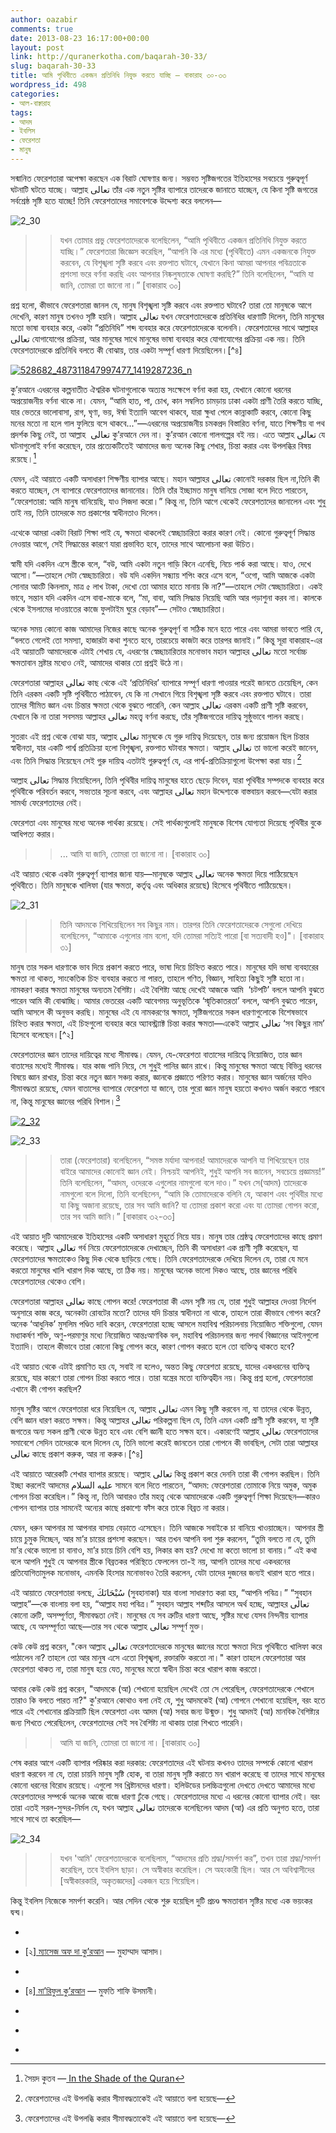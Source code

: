 ```yaml
---
author: oazabir
comments: true
date: 2013-08-23 16:17:00+00:00
layout: post
link: http://quranerkotha.com/baqarah-30-33/
slug: baqarah-30-33
title: আমি পৃথিবীতে একজন প্রতিনিধি নিযুক্ত করতে যাচ্ছি — বাকারাহ ৩০-৩৩
wordpress_id: 498
categories:
- আল-বাক্বারাহ
tags:
- আদম
- ইবলিস
- ফেরেশতা
- মানুষ
---
```


সন্মানিত ফেরেশতারা অপেক্ষা করছেন এক বিরাট ঘোষণার জন্য। সম্ভবত সৃষ্টিজগতের ইতিহাসের সবচেয়ে গুরুত্বপূর্ণ ঘটনাটি ঘটতে যাচ্ছে। আল্লাহ تعالى তাঁর এক নতুন সৃষ্টির ব্যাপারে তাদেরকে জানাতে যাচ্ছেন, যে কিনা সৃষ্টি জগতের সর্বশ্রেষ্ঠ সৃষ্টি হতে যাচ্ছে! তিনি ফেরেশতাদের সমাবেশকে উদ্দেশ্য করে বললেন—




![2_30](http://quranerkotha.com/wp-content/uploads/2013/08/2_30.png)





<blockquote>

> 
> যখন তোমার প্রভু ফেরেশতাদেরকে বলেছিলেন, “আমি পৃথিবীতে একজন প্রতিনিধি নিযুক্ত করতে যাচ্ছি।” ফেরেশতারা জিজ্ঞেস করেছিল, “আপনি কি এর মধ্যে (পৃথিবীতে) এমন একজনকে নিযুক্ত করবেন, যে বিশৃঙ্খলা সৃষ্টি করবে এবং রক্তপাত ঘটাবে, যেখানে কিনা আমরা আপনার পবিত্রতাকে প্রশংসা ভরে বর্ণনা করছি এবং আপনার নিষ্কলুষতাকে ঘোষণা করছি?” তিনি বলেছিলেন, “আমি যা জানি, তোমরা তা জানো না।” [বাকারাহ ৩০]
> 
> 
</blockquote>




<!-- more -->প্রশ্ন হলো, কীভাবে ফেরেশতারা জানল যে, মানুষ বিশৃঙ্খলা সৃষ্টি করবে এবং রক্তপাত ঘটাবে? তারা তো মানুষকে আগে দেখেনি, কারণ মানুষ তখনও সৃষ্টি হয়নি। আল্লাহ تعالى যখন ফেরেশতাদেরকে প্রতিনিধির ধারণাটি দিলেন, তিনি মানুষের মতো ভাষা ব্যবহার করে, একটা “প্রতিনিধি” শব্দ ব্যবহার করে ফেরেশতাদেরকে বলেননি। ফেরেশতাদের সাথে আল্লাহর تعالى যোগাযোগের প্রক্রিয়া, আর মানুষের সাথে মানুষের ভাষা ব্যবহার করে যোগাযোগের প্রক্রিয়া এক নয়। তিনি ফেরেশতাদেরকে প্রতিনিধি বলতে কী বোঝায়, তার একটা সম্পূর্ণ ধারণা দিয়েছিলেন।[^৪]




[![528682_487311847997477_1419287236_n](http://quranerkotha.com/wp-content/uploads/2013/08/528682_487311847997477_1419287236_n.jpg)](http://quranerkotha.com/wp-content/uploads/2013/08/528682_487311847997477_1419287236_n.jpg)




কু’রআনে এধরনের কল্পনাতীত ঐশ্বরিক ঘটনাগুলোকে অত্যন্ত সংক্ষেপে বর্ণনা করা হয়, যেখানে কোনো ধরনের অপ্রয়োজনীয় বর্ণনা থাকে না। যেমন, “আমি হাত, পা, চোখ, কান সম্বলিত চামড়ায় ঢাকা একটা প্রাণী তৈরি করতে যাচ্ছি, যার ভেতরে ভালোবাসা, রাগ, ঘৃণা, ভয়, ঈর্ষা ইত্যাদি আবেগ থাকবে, যারা ক্ষুধা পেলে কান্নাকাটি করবে, কোনো কিছু মনের মতো না হলে গাল ফুলিয়ে বসে থাকবে...”—এধরনের অপ্রয়োজনীয় চমকপ্রদ বিস্তারিত বর্ণনা, যাতে শিক্ষণীয় বা পথ প্রদর্শক কিছু নেই, তা আল্লাহ  تعالى কু’রআনে দেন না। কু’রআন কোনো গালগল্পের বই নয়। এতে আল্লাহ تعالى যে ঘটনাগুলোই বর্ণনা করেছেন, তার প্রত্যেকটিতেই আমাদের জন্য অনেক কিছু শেখার, চিন্তা করার এবং উপলব্ধির বিষয় রয়েছে।[^৬]




যেমন, এই আয়াতে একটি অসাধারণ শিক্ষণীয় ব্যাপার আছে। মহান আল্লাহর تعالى কোনোই দরকার ছিল না,তিনি কী করতে যাচ্ছেন, সে ব্যাপারে ফেরেশতাদের জানানোর। তিনি তাঁর ইচ্ছামত মানুষ বানিয়ে সোজা বলে দিতে পারতেন, “ফেরেশতারা: আমি মানুষ বানিয়েছি, যাও সিজদা করো।” কিন্তু না, তিনি আগে থেকেই ফেরেশতাদের জানালেন এবং শুধু তাই নয়, তিনি তাদেরকে মত প্রকাশের স্বাধীনতাও দিলেন।




এথেকে আমরা একটা বিরাট শিক্ষা পাই যে, ক্ষমতা থাকলেই স্বেচ্ছাচারিতা করার কারণ নেই। কোনো গুরুত্বপূর্ণ সিদ্ধান্ত নেওয়ার আগে, সেই সিদ্ধান্তের কারণে যারা প্রভাবিত হবে, তাদের সাথে আলোচনা করা উচিত।




স্বামী যদি একদিন এসে স্ত্রীকে বলে, “বউ, আমি একটা নতুন গাড়ি কিনে এনেছি, নিচে পার্ক করা আছে। যাও, দেখে আসো।”—তাহলে সেটা স্বেচ্ছাচারিতা। বউ যদি একদিন সন্ধ্যায় শপিং করে এসে বলে, “ওগো, আমি আজকে একটা সোনার আংটি কিনলাম, মাত্র ৫ লাখ টাকা, দেখো তো আমার হাতে মানায় কি না?”—তাহলে সেটা স্বেচ্ছাচারিতা। একই ভাবে, সন্তান যদি একদিন এসে বাবা-মাকে বলে, “মা, বাবা, আমি সিদ্ধান্ত নিয়েছি আমি আর পড়াশুনা করব না। কালকে থেকে ইসলামের দাওয়াতের কাজে ফুলটাইম ঘুরে বেড়াব”— সেটাও স্বেচ্ছাচারিতা।




অনেক সময় কোনো কাজ আমাদের নিজের কাছে অনেক গুরুত্বপূর্ণ বা সঠিক মনে হতে পারে এবং আমরা ভাবতে পারি যে, “বলতে গেলেই তো সমস্যা, হাজারটা কথা শুনতে হবে, তারচেয়ে কাজটা করে তারপর জানাই।” কিন্তু সূরা বাকারাহ-এর এই আয়াতটি আমাদেরকে এটাই শেখায় যে, এধরণের স্বেচ্ছাচারিতার মনোভাব মহান আল্লাহর تعالى মতো সর্বোচ্চ ক্ষমতাবান স্রষ্টার মধ্যেও নেই, আমাদের থাকার তো প্রশ্নই উঠে না।
[^^৪]: বরং মহান স্রষ্টা একদিন তাঁর কিছু সৃষ্টির সাথে আলোচনা করেছিলেন—এই অসাধারণ ঘটনায় আমাদের স্রষ্টা تعالى যে কত মহান, সেটা আবারও প্রমাণিত হয়।




ফেরেশতারা আল্লাহর تعالى কাছ থেকে এই ‘প্রতিনিধির’ ব্যাপারে সম্পূর্ণ ধারণা পাওয়ার পরেই জানতে চেয়েছিল, কেন তিনি এরকম একটি সৃষ্টি পৃথিবীতে পাঠাবেন, যে কি না সেখানে গিয়ে বিশৃঙ্খলা সৃষ্টি করবে এবং রক্তপাত ঘটাবে। তারা তাদের সীমিত জ্ঞান এবং চিন্তার ক্ষমতা থেকে বুঝতে পারেনি, কেন আল্লাহ تعالى এরকম একটি প্রাণী সৃষ্টি করবেন, যেখানে কি না তারা সবসময় আল্লাহর تعالى মহত্ত্ব বর্ণনা করছে, তাঁর সৃষ্টিজগতের দায়িত্ব সুষ্ঠুভাবে পালন করছে।




সুতরাং এই প্রশ্ন থেকে বোঝা যায়, আল্লাহ تعالى মানুষকে যে গুরু দায়িত্ব দিয়েছেন, তার জন্য প্রয়োজন ছিল চিন্তার স্বাধীনতা, যার একটি পার্শ্ব প্রতিক্রিয়া হলো বিশৃঙ্খলা, রক্তপাত ঘটাবার ক্ষমতা। আল্লাহ تعالى তা ভালো করেই জানেন, এবং তিনি সিদ্ধান্ত নিয়েছেন সেই গুরু দায়িত্ব এতটাই গুরুত্বপূর্ণ যে, এর পার্শ্ব-প্রতিক্রিয়াগুলো উপেক্ষা করা যায়।[^৩]


আল্লাহ تعالى সিদ্ধান্ত নিয়েছিলেন, তিনি পৃথিবীর দায়িত্ব মানুষের হাতে ছেড়ে দিবেন, যারা পৃথিবীর সম্পদকে ব্যবহার করে পৃথিবীকে পরিবর্তন করবে, সভ্যতার সূচনা করবে, এবং আল্লাহর تعالى মহান উদ্দেশ্যকে বাস্তবায়ন করবে—যেটা করার সামর্থ্য ফেরেশতাদের নেই।


ফেরেশতা এবং মানুষের মধ্যে অনেক পার্থক্য রয়েছে। সেই পার্থক্যগুলোই মানুষকে বিশেষ যোগ্যতা দিয়েছে পৃথিবীর বুকে আধিপত্য করার।
[^৩]: ফেরেশতাদের এই উপলব্ধি করার সীমাবদ্ধতাকেই এই আয়াতে বলা হয়েছে—





<blockquote>

> 
> ... আমি যা জানি, তোমরা তা জানো না। [বাকারাহ ৩০]
> 
> 
</blockquote>




এই আয়াত থেকে একটা গুরুত্বপূর্ণ ব্যাপার জানা যায়—মানুষকে আল্লাহ تعالى অনেক ক্ষমতা দিয়ে পাঠিয়েছেন পৃথিবীতে। তিনি মানুষকে খালিফা (যার ক্ষমতা, কর্তৃত্ব এবং অধিকার রয়েছে) হিসেবে পৃথিবীতে পাঠিয়েছেন।
[^^৫]: আল্লাহর تعالى দৃষ্টিতে মানুষ যে একটি অত্যন্ত সন্মানিত সৃষ্টি, তা এই ‘খালিফা’ শব্দটি থেকে বোঝা যায়। খালিফা এমন একজন, যাকে কেউ কোনো ক্ষমতা দিয়েছে, এবং সেই ক্ষমতা বাস্তবায়ন করার জন্য তাকে অধিকার দেওয়া হয়েছে। খালিফার নিজস্ব কোনো ক্ষমতা নেই, তাকে সব ক্ষমতা এবং ক্ষমতা ব্যবহারের অধিকার অন্য কেউ দেয়। খালিফা যদি নিজের খেয়াল মতো ক্ষমতা ব্যবহার শুরু করে, তাহলে সেটা হবে স্বেচ্ছাচারিতা, অন্যায়, শাস্তি পাবার যোগ্য অপরাধ। খালিফা বিচারের ঊর্ধ্বে নয়, তাকে তার কাজের জন্য জবাবদিহি করতে হবে।[^৩]




![2_31](http://quranerkotha.com/wp-content/uploads/2013/08/2_31.png)





<blockquote>

> 
> তিনি আদমকে শিখিয়েছিলেন সব কিছুর নাম। তারপর তিনি ফেরেশতাদেরকে সেগুলো দেখিয়ে বলেছিলেন, “আমাকে এগুলোর নাম বলো, যদি তোমরা সত্যিই পারো [বা সত্যবাদী হও]"। [বাকারাহ ৩১]
> 
> 
</blockquote>




মানুষ তার সকল ধারণাকে ভাব দিয়ে প্রকাশ করতে পারে, ভাষা দিয়ে চিহ্নিত করতে পারে। মানুষের যদি ভাষা ব্যবহারের ক্ষমতা না থাকত, সাংকেতিক চিহ্ন ব্যবহার করতে না পারত, তাহলে গণিত, বিজ্ঞান, সাহিত্য কিছুই সৃষ্টি হতো না। নামকরণ করার ক্ষমতা মানুষের অন্যতম বৈশিষ্ট্য। এই বৈশিষ্ট্য আছে দেখেই আজকে আমি  ‘চটপটি’ বললে আপনি বুঝতে পারেন আমি কী বোঝাচ্ছি। আমার ভেতরের একটি আবেগময় অনুভূতিকে ‘স্মৃতিকাতরতা’ বললে, আপনি বুঝতে পারেন, আমি আসলে কী অনুভব করছি। মানুষের এই যে নামকরণের ক্ষমতা, সৃষ্টিজগতের সকল ধারণাগুলোকে বিশেষভাবে চিহ্নিত করার ক্ষমতা, এই চিহ্নগুলো ব্যবহার করে অ্যাবস্ট্র্যাক্ট চিন্তা করার ক্ষমতা—একেই আল্লাহ تعالى ‘সব কিছুর নাম’ হিসেবে বলেছেন।[^২]
[^৩]: যদি আমাদের এই ক্ষমতা না থাকত, তাহলে আমাদের জীবন কতটা সীমাবদ্ধ হয়ে যেত একবার চিন্তা করে দেখুন? যতবারই আমি আপনাকে ‘চটপটি’ সম্পর্কে কিছু বলতে যেতাম, আপনাকে আমার চটপটি খাইয়ে দেখাতে হতো, আমি কী ব্যাপারে বলতে যাচ্ছি। আমাদের চিন্তা ভাবনা বানরদের মতো খুবই সীমাবদ্ধ হয়ে যেত। কোনোদিন আমরা গণিত ব্যবহার করে কীভাবে মহাবিশ্ব সৃষ্টি হয়েছিল, তা অত্যন্ত সুন্দর এবং সূক্ষ্মভাবে বর্ণনা করতে পারতাম না।




ফেরেশতাদের জ্ঞান তাদের দায়িত্বের মধ্যে সীমাবদ্ধ। যেমন, যে-ফেরেশতা বাতাসের দায়িত্বে নিয়োজিত, তার জ্ঞান বাতাসের মধ্যেই সীমাবদ্ধ। যার কাজ পানি নিয়ে, সে শুধুই পানির জ্ঞান রাখে। কিন্তু মানুষের ক্ষমতা আছে বিভিন্ন ধরনের বিষয়ে জ্ঞান রাখার, চিন্তা করে নতুন জ্ঞান সঞ্চয় করার, জ্ঞানকে প্রজ্ঞাতে পরিণত করার। মানুষের জ্ঞান অর্জনের যদিও সীমাবদ্ধতা রয়েছে, যেমন বাতাসের ব্যাপারে ফেরেশতা যা জানে, তার পুরো জ্ঞান মানুষ হয়তো কখনও অর্জন করতে পারবে না, কিন্তু মানুষের জ্ঞানের পরিধি বিশাল।[^৩]




[![2_32](http://quranerkotha.com/wp-content/uploads/2013/08/2_32.png)](http://quranerkotha.com/wp-content/uploads/2013/08/2_32.png)




![2_33](http://quranerkotha.com/wp-content/uploads/2013/08/2_33.png)





<blockquote>

> 
> তারা (ফেরেশতারা) বলেছিলেন, “সমস্ত মর্যাদা আপনার! আমাদেরকে আপনি যা শিখিয়েছেন তার বাইরে আমাদের কোনোই জ্ঞান নেই। নিশ্চয়ই আপনিই, শুধুই আপনি সব জানেন, সবচেয়ে প্রজ্ঞাময়!” তিনি বলেছিলেন, “আদম, ওদেরকে এগুলোর নামগুলো বলে দাও।” যখন সে(আদম) তাদেরকে নামগুলো বলে দিলো, তিনি বলেছিলেন, “আমি কি তোমাদেরকে বলিনি যে, আকাশ এবং পৃথিবীর মধ্যে যা কিছু অজানা রয়েছে, তার সব আমি জানি? যা তোমরা প্রকাশ করো এবং যা তোমরা গোপন করো, তার সব আমি জানি।” [বাকারাহ ৩২-৩৩]
> 
> 
</blockquote>




এই আয়াত দুটি আমাদেরকে ইতিহাসের একটি অসাধারণ মুহূর্তে নিয়ে যায়। মানুষ তার শ্রেষ্ঠত্ব ফেরেশতাদের কাছে প্রমাণ করেছে। আল্লাহ تعالى গর্ব নিয়ে ফেরেশতাদেরকে দেখাচ্ছেন, তিনি কী অসাধারণ এক প্রাণী সৃষ্টি করেছেন, যা ফেরেশতাদের ক্ষমতাকেও কিছু দিক থেকে ছাড়িয়ে গেছে। তিনি ফেরেশতাদেরকে দেখিয়ে দিলেন যে, তারা যে মনে করতো মানুষের খালি খারাপ দিক আছে, তা ঠিক নয়। মানুষের অনেক ভালো দিকও আছে, তার জ্ঞানের পরিধি ফেরেশতাদের থেকেও বেশি।
[^^৩]: আদম (আ) ফেরেশতাদের সমাবেশে মানুষের ক্ষমতা প্রমাণ করে দিলেন। ফেরেশতারা মেনে নিলো যে, মানুষের কিছু অসাধারণ ক্ষমতা আছে, যা তাদের নেই। শুধু তাই না, এই আয়াতের শেষে একটি সাংঘাতিক ব্যাপার বলা হলো—“যা তোমরা গোপন করো, তার সব আমি জানি।”




ফেরেশতারা আল্লাহর تعالى কাছে গোপন করে! ফেরেশতারা কী এমন সৃষ্টি নয় যে, তারা শুধুই আল্লাহর দেওয়া নির্দেশ অনুসারে কাজ করে, অনেকটা রোবটের মতো? তাদের যদি চিন্তার স্বাধীনতা না থাকে, তাহলে তারা কীভাবে গোপন করে? অনেক ‘আধুনিক’ মুসলিম পণ্ডিত দাবি করেন, ফেরেশতারা হচ্ছে আসলে মহাবিশ্ব পরিচালনায় নিয়োজিত শক্তিগুলো, যেমন মধ্যাকর্ষণ শক্তি, অণু-পরমাণুর মধ্যে নিয়োজিত আন্তঃআণবিক বল, মহাবিশ্ব পরিচালনার জন্য পদার্থ বিজ্ঞানের আইনগুলো ইত্যাদি। তাহলে কীভাবে তারা কোনো কিছু গোপন করে, কারণ গোপন করতে হলে তো ব্যক্তিত্ব থাকতে হবে?




এই আয়াত থেকে এটাই প্রমাণিত হয় যে, সবাই না হলেও, অন্তত কিছু ফেরেশতা রয়েছে, যাদের একধরনের ব্যক্তিত্ব রয়েছে, যার কারণে তারা গোপন চিন্তা করতে পারে। তারা যন্ত্রের মতো ব্যক্তিত্বহীন নয়। কিন্তু প্রশ্ন হলো, ফেরেশতারা এখানে কী গোপন করছিল?




মানুষ সৃষ্টির আগে ফেরেশতারা ধরে নিয়েছিল যে, আল্লাহ تعالى এমন কিছু সৃষ্টি করবেন না, যা তাদের থেকে উন্নত, বেশি জ্ঞান ধারণ করতে সক্ষম। কিন্তু আল্লাহর تعالى পরিকল্পনা ছিল যে, তিনি এমন একটি প্রাণী সৃষ্টি করবেন, যা সৃষ্টি জগতের অন্য সকল প্রাণী থেকে উন্নত হবে এবং বেশি জ্ঞানী হতে সক্ষম হবে। একারণেই আল্লাহ تعالى ফেরেশতাদের সমাবেশে সেদিন তাদেরকে বলে দিলেন যে, তিনি ভালো করেই জানতেন তারা গোপনে কী ভাবছিল, সেটা তারা আল্লাহর تعالى কাছে প্রকাশ করুক, আর না করুক।[^৪]




এই আয়াতে আরেকটি শেখার ব্যাপার রয়েছে। আল্লাহ تعالى কিন্তু প্রকাশ করে দেননি তারা কী গোপন করছিল। তিনি ইচ্ছা করলেই আদমের عليه السلام সামনে বলে দিতে পারতেন, “আদম: ফেরেশতারা তোমাকে নিয়ে অমুক, অমুক গোপন চিন্তা করেছিল।” কিন্তু না, তিনি আবারও তাঁর মহত্ত্ব থেকে আমাদেরকে একটি গুরুত্বপূর্ণ শিক্ষা দিয়েছেন—কারও গোপন ব্যাপার তার সামনেই অন্যের কাছে প্রকাশ্যে ফাঁস করে তাকে বিব্রত না করার।




যেমন, ধরুন আপনার মা আপনার বাসায় বেড়াতে এসেছেন। তিনি আজকে সবাইকে চা বানিয়ে খাওয়াচ্ছেন। আপনার স্ত্রী চায়ে চুমুক দিচ্ছেন, আর মা’র চায়ের প্রশংসা করছেন। আর তখন আপনি বলা শুরু করলেন, “তুমি বলতে না যে, তুমি মা’র থেকে ভালো চা বানাও, মা’র চায়ে চিনি বেশি হয়, লিকার কম হয়? দেখো মা কতো ভালো চা বানায়।” এই কথা বলে আপনি শুধুই যে আপনার স্ত্রীকে বিব্রতকর পরিস্থিতে ফেললেন তা-ই নয়, আপনি তাদের মধ্যে একধরনের প্রতিযোগিতামুলক মনোভাব, এমনকি হিংসার মনোভাবও তৈরি করলেন, যেটা তাদের দুজনের জন্যই খারাপ হতে পারে।




এই আয়াতে ফেরেশতারা বলছে, سُبْحَانَكَ (সুবহানাকা) যার বাংলা সাধারণত করা হয়, “আপনি পবিত্র।” “সুবহান আল্লাহ”—কে বাংলায় বলা হয়, “আল্লাহ মহা পবিত্র।” সুবহান আল্লাহ শব্দটির আসলে অর্থ হচ্ছে, আল্লাহর تعالى কোনো ত্রুটি, অসম্পূর্ণতা, সীমাবদ্ধতা নেই। মানুষের যে সব ত্রুটির ধারণা আছে, সৃষ্টির মধ্যে যেসব নিন্দনীয় ব্যাপার আছে, যে অসম্পূর্ণতা আছে—তার সব থেকে আল্লাহ تعالى সম্পূর্ণ মুক্ত।
[^^৭]: অনেক সময় উপমহাদেশীয় মুসলিমরা আরব দেশে গিয়ে যখন দেখেন, আরবরা কোনো খারাপ ঘটনা শুনে বা আপত্তিকর কিছু দেখে “সুবহান আল্লাহ!” বলছেন, তখন তারা অবাক হয়ে ভাবেন, “আরে! আমরা তো সুবহান আল্লাহ বলি যখন সুন্দর কিছু দেখি। এরা তো দেখি উলটো কাজ করছে!”  আসলে “সুবহান আল্লাহ” আমাদের তখনই বলা উচিত, যখন আমরা এমন কিছু দেখি, শুনি বা ভাবি, যা নিন্দনীয়, ত্রুটিপূর্ণ। তখন আমরা “সুবহান আল্লাহ” বলে নিজেকে মনে করিয়ে দেই যে, আল্লাহ تعالى এই সব কিছুর ঊর্ধ্বে, তিনি এসব কিছু থেকে মুক্ত। একারণেই আমরা সিজদায় মাথা নত করে আল্লাহকে تعالى বলি, “ও আল্লাহ! আপনি সব ত্রুটি মুক্ত, আপনার কোনো কিছুই খারাপ নয়, আপনি সব সীমাবদ্ধতার উর্ধে, আপনি সবার উপরে। আমাদের অনেক ত্রুটি, অনেক সীমাবদ্ধতা, অনেক খারাপ দিক আছে।”




কেউ কেউ প্রশ্ন করেন, "কেন আল্লাহ تعالى ফেরেশতাদেরকে মানুষের জ্ঞানের মতো ক্ষমতা দিয়ে পৃথিবীতে খালিফা করে পাঠালেন না? তাহলে তো আর মানুষ এসে এতো বিশৃঙ্খলা, রক্তারক্তি করতো না।" কারণ তাহলে ফেরেশতারা আর ফেরেশতা থাকত না, তারা মানুষ হয়ে যেত, মানুষের মতো স্বাধীন চিন্তা করে খারাপ কাজ করতো।
[^^৪]: ফেরেশতাদের মতো সৃষ্টি যদি স্বাধীন চিন্তা করে খেয়াল খুশি মতো কাজ শুরু করে, যুদ্ধ করে, তাহলে সৃষ্টি জগতের কি ভয়ংকর অবস্থা হবে, সেটা আমরা চিন্তাও করতে পারি না।




আবার কেউ কেউ প্রশ্ন করেন, "আদমকে (আ) শেখানো হয়েছিল দেখেই তো সে পেরেছিল, ফেরেশতাদেরকে শেখালে তারাও কি বলতে পারত না?" কু'রআনে কোথাও বলা নেই যে, শুধু আদমকেই (আ) গোপনে শেখানো হয়েছিল, বরং হতে পারে এই শেখানোর প্রক্রিয়াটি ছিল ফেরেশতা এবং আদম (আ) সবার জন্য উন্মুক্ত। শুধু আদমই (আ) মানবিক বৈশিষ্ট্যর জন্য শিখতে পেরেছিলেন, ফেরেশতাদের সেই সব বৈশিষ্ট্য না থাকায় তারা শিখতে পারেনি।
[^^৪]: যারা এধরনের প্রশ্ন করে, সন্দেহ করে, তাদের আসলে সমস্যা হচ্ছে—তারা এখনও মেনে নেয়নি যে, আল্লাহ تعالى হচ্ছে তাদের সৃষ্টিকর্তা, তাদের মহান প্রভু, আর তারা একটি মামুলি সৃষ্টি। তাদের জন্য আল্লাহ تعالى উত্তর দিয়ে রেখেছেন—





<blockquote>

> 
> আমি যা জানি, তোমরা তা জানো না। [বাকারাহ ৩০]
> 
> 
</blockquote>




শেষ করার আগে একটি ব্যাপার পরিষ্কার করা দরকার: ফেরেশতাদের এই ঘটনায় কখনও তাদের সম্পর্কে কোনো খারাপ ধারণা করবেন না যে, তারা চায়নি মানুষ সৃষ্টি হোক, বা তারা মানুষ সৃষ্টি করাতে মন খারাপ করেছে বা তাদের সাথে মানুষের কোনো ধরনের বিরোধ রয়েছে। এগুলো সব খ্রিষ্টানদের ধারণা। হলিউডের চলচ্চিত্রগুলো দেখতে দেখতে আমাদের মধ্যে ফেরেশতাদের সম্পর্কে অনেক আজে বাজে ধারণা ঢুঁকে গেছে। ফেরেশতাদের মধ্যে এ ধরনের কোনো ব্যাপার নেই। বরং তারা এতই সরল-সুন্দর-নির্মল যে, যখন আল্লাহ تعالى তাদেরকে বলেছিলেন আদম (আ) এর প্রতি অনুগত হতে, তারা সাথে সাথে তা করেছিল—




![2_34](http://quranerkotha.com/wp-content/uploads/2013/08/2_34.png)





<blockquote>

> 
> যখন 'আমি' ফেরেশতাদেরকে বলেছিলাম, “আদমের প্রতি শ্রদ্ধা/সমর্পণ কর”, তখন তারা শ্রদ্ধা/সমর্পণ করেছিল, তবে ইবলিস ছাড়া। সে অস্বীকার করেছিল। সে অহংকারী ছিল। আর সে অবিশ্বাসীদের [অস্বীকারকারি, অকৃতজ্ঞদের] একজন হয়ে গিয়েছিল।
> 
> 
</blockquote>




কিন্তু ইবলিস নিজেকে সমর্পণ করেনি। আর সেদিন থেকে শুরু হয়েছিল দুটি প্রচণ্ড ক্ষমতাবান সৃষ্টির মধ্যে এক ভয়ংকর দ্বন্দ্ব।






	
  * 
[^১]: নওমান আলি খানের[ সূরা বাকারাহ](http://www.nakcollection.com/surah-baqarah.html) এর উপর লেকচার।

	
  * [২][ ম্যাসেজ অফ দা কু’রআন](http://www.usc.edu/schools/college/crcc/private/cmje/religious_text/The_Message_of_The_Quran__by_Muhammad_Asad.pdf) — মুহাম্মাদ আসাদ।

	
  * 
[^৩]: [তাফহিমুল কু’রআন](http://www.tafheem.net/tafheem.html) — মাওলানা মাওদুদি।

	
  * [৪][ মা’রিফুল কু’রআন](http://www.kalamullah.com/maariful-quran.html) — মুফতি শাফি উসমানী।

	
  * 
[^৫]: মুহাম্মাদ মোহার আলি —[ A Word for Word Meaning of The Quran](http://www.kalamullah.com/word-for-word-meaning-of-quran.html)

	
  * 
[^৬]: সৈয়দ কুতব —[ In the Shade of the Quran](http://www.kalamullah.com/shade-of-the-quran.html)

	
  * 
[^৭]: সুবহান আল্লাহ — [http://www.suhaibwebb.com/islam-studies/subhanallah-flawless/](http://www.suhaibwebb.com/islam-studies/subhanallah-flawless/)


